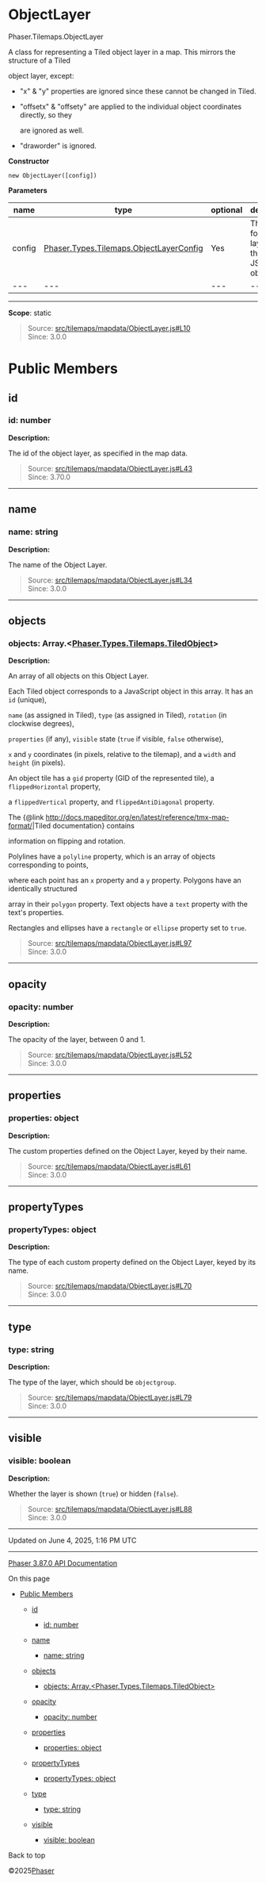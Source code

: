 # ObjectLayer

Phaser.Tilemaps.ObjectLayer

A class for representing a Tiled object layer in a map. This mirrors the structure of a Tiled

object layer, except:

* "x" & "y" properties are ignored since these cannot be changed in Tiled.
* "offsetx" & "offsety" are applied to the individual object coordinates directly, so they

  are ignored as well.
* "draworder" is ignored.

**Constructor**

`new ObjectLayer([config])`

**Parameters**

| name | type | optional | description |
| --- | --- | --- | --- |
| config | [Phaser.Types.Tilemaps.ObjectLayerConfig](../typedef/types-tilemaps.md) | Yes | The data for the layer from the Tiled JSON object. |
| --- | --- | --- | --- |

---

**Scope**: static

> Source: [src/tilemaps/mapdata/ObjectLayer.js#L10](https://github.com/phaserjs/phaser/blob/v3.87.0/src/tilemaps/mapdata/ObjectLayer.js#L10)  
> Since: 3.0.0

# Public Members

## id

### id: number

**Description:**

The id of the object layer, as specified in the map data.

> Source: [src/tilemaps/mapdata/ObjectLayer.js#L43](https://github.com/phaserjs/phaser/blob/v3.87.0/src/tilemaps/mapdata/ObjectLayer.js#L43)  
> Since: 3.70.0

---

## name

### name: string

**Description:**

The name of the Object Layer.

> Source: [src/tilemaps/mapdata/ObjectLayer.js#L34](https://github.com/phaserjs/phaser/blob/v3.87.0/src/tilemaps/mapdata/ObjectLayer.js#L34)  
> Since: 3.0.0

---

## objects

### objects: Array.<[Phaser.Types.Tilemaps.TiledObject](../typedef/types-tilemaps.md)>

**Description:**

An array of all objects on this Object Layer.

Each Tiled object corresponds to a JavaScript object in this array. It has an `id` (unique),

`name` (as assigned in Tiled), `type` (as assigned in Tiled), `rotation` (in clockwise degrees),

`properties` (if any), `visible` state (`true` if visible, `false` otherwise),

`x` and `y` coordinates (in pixels, relative to the tilemap), and a `width` and `height` (in pixels).

An object tile has a `gid` property (GID of the represented tile), a `flippedHorizontal` property,

a `flippedVertical` property, and `flippedAntiDiagonal` property.

The {@link <http://docs.mapeditor.org/en/latest/reference/tmx-map-format/>|Tiled documentation} contains

information on flipping and rotation.

Polylines have a `polyline` property, which is an array of objects corresponding to points,

where each point has an `x` property and a `y` property. Polygons have an identically structured

array in their `polygon` property. Text objects have a `text` property with the text's properties.

Rectangles and ellipses have a `rectangle` or `ellipse` property set to `true`.

> Source: [src/tilemaps/mapdata/ObjectLayer.js#L97](https://github.com/phaserjs/phaser/blob/v3.87.0/src/tilemaps/mapdata/ObjectLayer.js#L97)  
> Since: 3.0.0

---

## opacity

### opacity: number

**Description:**

The opacity of the layer, between 0 and 1.

> Source: [src/tilemaps/mapdata/ObjectLayer.js#L52](https://github.com/phaserjs/phaser/blob/v3.87.0/src/tilemaps/mapdata/ObjectLayer.js#L52)  
> Since: 3.0.0

---

## properties

### properties: object

**Description:**

The custom properties defined on the Object Layer, keyed by their name.

> Source: [src/tilemaps/mapdata/ObjectLayer.js#L61](https://github.com/phaserjs/phaser/blob/v3.87.0/src/tilemaps/mapdata/ObjectLayer.js#L61)  
> Since: 3.0.0

---

## propertyTypes

### propertyTypes: object

**Description:**

The type of each custom property defined on the Object Layer, keyed by its name.

> Source: [src/tilemaps/mapdata/ObjectLayer.js#L70](https://github.com/phaserjs/phaser/blob/v3.87.0/src/tilemaps/mapdata/ObjectLayer.js#L70)  
> Since: 3.0.0

---

## type

### type: string

**Description:**

The type of the layer, which should be `objectgroup`.

> Source: [src/tilemaps/mapdata/ObjectLayer.js#L79](https://github.com/phaserjs/phaser/blob/v3.87.0/src/tilemaps/mapdata/ObjectLayer.js#L79)  
> Since: 3.0.0

---

## visible

### visible: boolean

**Description:**

Whether the layer is shown (`true`) or hidden (`false`).

> Source: [src/tilemaps/mapdata/ObjectLayer.js#L88](https://github.com/phaserjs/phaser/blob/v3.87.0/src/tilemaps/mapdata/ObjectLayer.js#L88)  
> Since: 3.0.0

---

Updated on June 4, 2025, 1:16 PM UTC

---

[Phaser 3.87.0 API Documentation](../../index.md)

On this page

* [Public Members](#public-members)

  + [id](#id)

    - [id: number](#id-number)
  + [name](#name)

    - [name: string](#name-string)
  + [objects](#objects)

    - [objects: Array.<Phaser.Types.Tilemaps.TiledObject>](#objects-arrayphasertypestilemapstiledobject)
  + [opacity](#opacity)

    - [opacity: number](#opacity-number)
  + [properties](#properties)

    - [properties: object](#properties-object)
  + [propertyTypes](#propertytypes)

    - [propertyTypes: object](#propertytypes-object)
  + [type](#type)

    - [type: string](#type-string)
  + [visible](#visible)

    - [visible: boolean](#visible-boolean)

Back to top

©2025[Phaser](https://docs.phaser.io)